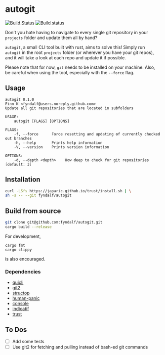# autogit

[![Build Status](https://travis-ci.com/fyndalf/autogit.svg?token=pzxEnLQoVdYwoArquwFZ&branch=master)](https://travis-ci.com/fyndalf/autogit) [![Build status](https://ci.appveyor.com/api/projects/status/t6bbq1611o5mjvgk/branch/master?svg=true)](https://ci.appveyor.com/project/fyndalf/autogit/branch/master)


Don't you hate having to navigate to every single git repository in your `projects` folder and update them all by hand?

`autogit`, a small CLI tool built with rust, aims to solve this!
Simply run `autogit` in the root `projects` folder (or wherever you have your git repos), and it will take a look at each repo and update it if possible.

Please note that for now, `git` needs to be installed on your machine.
Also, be careful when using the tool, especially with the `--force` flag.

## Usage

```
autogit 0.1.0
Finn K <fyndalf@users.noreply.github.com>
Update all git repositories that are located in subfolders

USAGE:
    autogit [FLAGS] [OPTIONS]

FLAGS:
    -f, --force      Force resetting and updating of currently checked out branches
    -h, --help       Prints help information
    -V, --version    Prints version information

OPTIONS:
    -d, --depth <depth>    How deep to check for git repositories [default: 3]
```

## Installation

```bash
curl -LSfs https://japaric.github.io/trust/install.sh | \
sh -s -- --git fyndalf/autogit
```

## Build from source

```bash
git clone git@github.com:fyndalf/autogit.git
cargo build --release
```

For development,
```
cargo fmt
cargo clippy
```
is also encouraged.

### Dependencies
- [quicli](https://github.com/killercup/quicli)
- [git2](https://github.com/rust-lang/git2-rs)
- [structop](https://github.com/TeXitoi/structopt)
- [human-panic](https://github.com/rust-cli/human-panic)
- [console](https://github.com/mitsuhiko/console)
- [indicatif](https://github.com/mitsuhiko/indicatif)
- [trust](https://github.com/japaric/trust)

## To Dos
- [ ] Add some tests
- [ ] Use git2 for fetching and pulling instead of bash-ed git commands